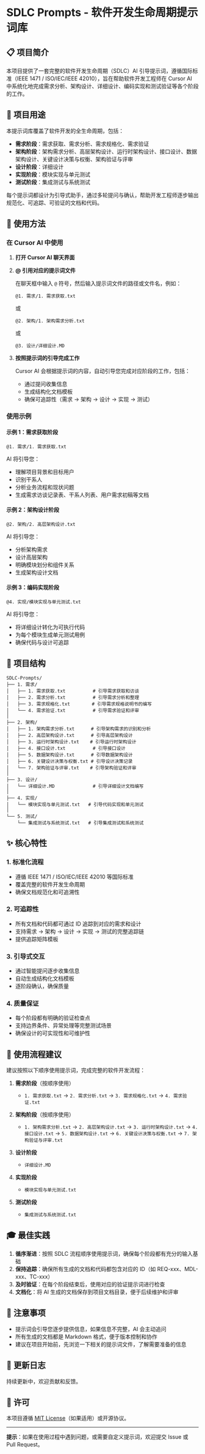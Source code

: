 # SDLC Prompts - 软件开发生命周期提示词库

## 📋 项目简介

本项目提供了一套完整的软件开发生命周期（SDLC）AI 引导提示词，遵循国际标准（IEEE 1471 / ISO/IEC/IEEE 42010），旨在帮助软件开发工程师在 Cursor AI 中系统化地完成需求分析、架构设计、详细设计、编码实现和测试验证等各个阶段的工作。

## 🎯 项目用途

本提示词库覆盖了软件开发的全生命周期，包括：

- **需求阶段**：需求获取、需求分析、需求规格化、需求验证
- **架构阶段**：架构需求分析、高层架构设计、运行时架构设计、接口设计、数据架构设计、关键设计决策与权衡、架构验证与评审
- **设计阶段**：详细设计
- **实现阶段**：模块实现与单元测试
- **测试阶段**：集成测试与系统测试

每个提示词都设计为引导式助手，通过多轮提问与确认，帮助开发工程师逐步输出规范化、可追踪、可验证的文档和代码。

## 🚀 使用方法

### 在 Cursor AI 中使用

1. **打开 Cursor AI 聊天界面**

2. **@ 引用对应的提示词文件**

   在聊天框中输入 `@` 符号，然后输入提示词文件的路径或文件名，例如：
   
   ```
   @1. 需求/1. 需求获取.txt
   ```
   
   或
   
   ```
   @2. 架构/1. 架构需求分析.txt
   ```
   
   或
   
   ```
   @3. 设计/详细设计.MD
   ```

3. **按照提示词的引导完成工作**

   Cursor AI 会根据提示词的内容，自动引导您完成对应阶段的工作，包括：
   - 通过提问收集信息
   - 生成结构化文档模板
   - 确保可追踪性（需求 → 架构 → 设计 → 实现 → 测试）

### 使用示例

#### 示例 1：需求获取阶段

```
@1. 需求/1. 需求获取.txt
```

AI 将引导您：
- 理解项目背景和目标用户
- 识别干系人
- 分析业务流程和现状问题
- 生成需求访谈记录表、干系人列表、用户需求初稿等文档

#### 示例 2：架构设计阶段

```
@2. 架构/2. 高层架构设计.txt
```

AI 将引导您：
- 分析架构需求
- 设计高层架构
- 明确模块划分和组件关系
- 生成架构设计文档

#### 示例 3：编码实现阶段

```
@4. 实现/模块实现与单元测试.txt
```

AI 将引导您：
- 将详细设计转化为可执行代码
- 为每个模块生成单元测试用例
- 确保代码与设计可追踪

## 📁 项目结构

```
SDLC-Prompts/
├── 1. 需求/
│   ├── 1. 需求获取.txt          # 引导需求获取和访谈
│   ├── 2. 需求分析.txt          # 引导需求分析和整理
│   ├── 3. 需求规格化.txt        # 引导需求规格说明书的编写
│   └── 4. 需求验证.txt          # 引导需求验证和评审
│
├── 2. 架构/
│   ├── 1. 架构需求分析.txt      # 引导架构需求的识别和分析
│   ├── 2. 高层架构设计.txt      # 引导高层架构设计
│   ├── 3. 运行时架构设计.txt    # 引导运行时架构设计
│   ├── 4. 接口设计.txt          # 引导接口设计
│   ├── 5. 数据架构设计.txt      # 引导数据架构设计
│   ├── 6. 关键设计决策与权衡.txt # 引导设计决策记录
│   └── 7. 架构验证与评审.txt    # 引导架构验证和评审
│
├── 3. 设计/
│   └── 详细设计.MD              # 引导详细设计文档编写
│
├── 4. 实现/
│   └── 模块实现与单元测试.txt   # 引导代码实现和单元测试
│
└── 5. 测试/
    └── 集成测试与系统测试.txt   # 引导集成测试和系统测试
```

## ✨ 核心特性

### 1. 标准化流程
- 遵循 IEEE 1471 / ISO/IEC/IEEE 42010 等国际标准
- 覆盖完整的软件开发生命周期
- 确保文档规范化和可追溯性

### 2. 可追踪性
- 所有文档和代码都可通过 ID 追踪到对应的需求和设计
- 支持需求 → 架构 → 设计 → 实现 → 测试的完整追踪链
- 提供追踪矩阵模板

### 3. 引导式交互
- 通过智能提问逐步收集信息
- 自动生成结构化文档模板
- 逐阶段确认，确保质量

### 4. 质量保证
- 每个阶段都有明确的验证检查点
- 支持边界条件、异常处理等完整测试场景
- 确保设计的可实现性和可维护性

## 📖 使用流程建议

建议按照以下顺序使用提示词，完成完整的软件开发流程：

1. **需求阶段**（按顺序使用）
   - `1. 需求获取.txt` → `2. 需求分析.txt` → `3. 需求规格化.txt` → `4. 需求验证.txt`

2. **架构阶段**（按顺序使用）
   - `1. 架构需求分析.txt` → `2. 高层架构设计.txt` → `3. 运行时架构设计.txt` → `4. 接口设计.txt` → `5. 数据架构设计.txt` → `6. 关键设计决策与权衡.txt` → `7. 架构验证与评审.txt`

3. **设计阶段**
   - `详细设计.MD`

4. **实现阶段**
   - `模块实现与单元测试.txt`

5. **测试阶段**
   - `集成测试与系统测试.txt`

## 🎓 最佳实践

1. **循序渐进**：按照 SDLC 流程顺序使用提示词，确保每个阶段都有充分的输入基础
2. **保持追踪**：确保所有生成的文档和代码都包含对应的 ID（如 REQ-xxx、MDL-xxx、TC-xxx）
3. **及时验证**：在每个阶段结束后，使用对应的验证提示词进行检查
4. **文档化**：将 AI 生成的文档保存到项目文档目录，便于后续维护和评审

## 📝 注意事项

- 提示词会引导您逐步提供信息，如果信息不完整，AI 会主动追问
- 所有生成的文档都是 Markdown 格式，便于版本控制和协作
- 建议在项目开始前，先浏览一下相关的提示词文件，了解需要准备的信息

## 🔄 更新日志

持续更新中，欢迎贡献和反馈。

## 📄 许可

本项目遵循 [MIT License](LICENSE)（如果适用）或开源协议。

---

**提示**：如果在使用过程中遇到问题，或需要自定义提示词，欢迎提交 Issue 或 Pull Request。

